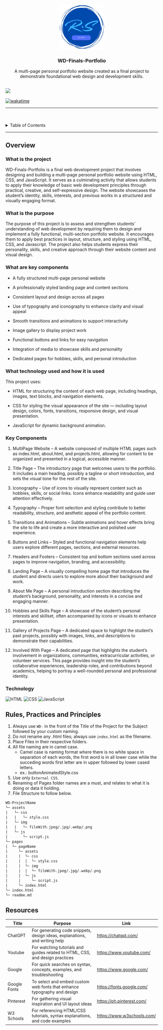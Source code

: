 <a name="readme-top">

<br/>

<br />
<div align="center">
  <a href="https://github.com/Ricco321/">
    <img src="./assets/img/RS_LOGO-removebg-preview.png" alt="RS logo" width="150" height="150">
  </a>
  <h3 align="center">WD-Finals-Portfolio</h3>
</div>
<div align="center">
  A multi-page personal portfolio website created as a final project to demonstrate foundational web design and development skills.
</div>

<br />

![](https://visit-counter.vercel.app/counter.png?page=Ricco321/WD-Finals-Portfolio)

[![wakatime](https://wakatime.com/badge/user/b07c8277-10ac-4d61-b396-e054e69f3d20.svg)](https://wakatime.com/badge/user/018dd99a-4985-4f98-8216-6ca6fe2ce0f8/project/63501637-9a31-42f0-960d-4d0ab47977f8)

---

<br />
<br />

<details>
  <summary>Table of Contents</summary>
  <ol>
    <li>
      <a href="#overview">Overview</a>
      <ol>
        <li>
          <a href="#key-components">Key Components</a>
        </li>
        <li>
          <a href="#technology">Technology</a>
        </li>
      </ol>
    </li>
    <li>
      <a href="#rule,-practices-and-principles">Rules, Practices and Principles</a>
    </li>
    <li>
      <a href="#resources">Resources</a>
    </li>
  </ol>
</details>

---

## Overview


### What is the project

WD-Finals-Portfolio is a final web development project that involves designing and building a multi-page personal portfolio website using HTML, CSS, and JavaScript. It serves as a culminating activity that allows students to apply their knowledge of basic web development principles through practical, creative, and self-expressive design. The website showcases the student’s identity, skills, interests, and previous works in a structured and visually engaging format.

### What is the purpose

The purpose of this project is to assess and strengthen students' understanding of web development by requiring them to design and implement a fully functional, multi-section portfolio website. It encourages them to apply best practices in layout, structure, and styling using HTML, CSS, and Javascript. The project also helps students express their personality, skills, and creative approach through their website content and visual design.



### What are key components
- A fully structured multi-page personal website

- A professionally styled landing page and content sections

- Consistent layout and design across all pages

- Use of typography and iconography to enhance clarity and visual appeal

- Smooth transitions and animations to support interactivity
- Image gallery to display project work

- Functional buttons and links for easy navigation

- Integration of media to showcase skills and personality

- Dedicated pages for hobbies, skills, and personal introduction

### What technology used and how it is used
This project uses:
- HTML for structuring the content of each web page, including headings, images, text blocks, and navigation elements.

- CSS for styling the visual appearance of the site — including layout design, colors, fonts, transitions, responsive design, and visual presentation.

- JavaScript for dynamic background animation.

### Key Components
1. MultiPage Website – A website composed of multiple HTML pages such as index.html, about.html, and projects.html, allowing for content to be organized and presented in a logical, accessible manner.

2. Title Page – The introductory page that welcomes users to the portfolio. It includes a main heading, possibly a tagline or short introduction, and sets the visual tone for the rest of the site.

3. Iconography – Use of icons to visually represent content such as hobbies, skills, or social links. Icons enhance readability and guide user attention effectively.

4. Typography – Proper font selection and styling contribute to better readability, structure, and aesthetic appeal of the portfolio content.

5. Transitions and Animations – Subtle animations and hover effects bring the site to life and create a more interactive and polished user experience.

6. Buttons and Links – Styled and functional navigation elements help users explore different pages, sections, and external resources.

7. Headers and Footers – Consistent top and bottom sections used across pages to improve navigation, branding, and accessibility.

8. Landing Page – A visually compelling home page that introduces the student and directs users to explore more about their background and work.

9. About Me Page – A personal introduction section describing the student’s background, personality, and interests in a concise and engaging manner.

10. Hobbies and Skills Page – A showcase of the student’s personal interests and skillset, often accompanied by icons or visuals to enhance presentation.

11. Gallery of Projects Page – A dedicated space to highlight the student’s past projects, possibly with images, links, and descriptions to demonstrate their capabilities.

12. Involved With Page – A dedicated page that highlights the student’s involvement in organizations, communities, extracurricular activities, or volunteer services. This page provides insight into the student’s collaborative experiences, leadership roles, and contributions beyond academics, helping to portray a well-rounded personal and professional identity.

### Technology
![HTML](https://img.shields.io/badge/HTML-E34F26?style=for-the-badge&logo=html5&logoColor=white)
![CSS](https://img.shields.io/badge/CSS-1572B6?style=for-the-badge&logo=css3&logoColor=white)
![JavaScript](https://img.shields.io/badge/JavaScript-F7DF1E?style=for-the-badge&logo=javascript&logoColor=white)


## Rules, Practices and Principles
1. Always use `WD-` in the front of the Title of the Project for the Subject followed by your custom naming.
2. Do not rename any .html files; always use `index.html` as the filename.
3. Place Files in their respective folders.
4. All file naming are in camel case.
   - Camel case is naming format where there is no white space in separation of each words, the first word is in all lower case while the succeding words first letter are in upper followed by lower cased letters.
   - ex.: buttonAnimatedStyle.css
5. Use only `External CSS`.
6. Renaming of Pages folder names are a must, and relates to what it is doing or data it holding.
7. File Structure to follow below.

```
WD-ProjectName
└─ assets
|   └─ css
|   |   └─ style.css
|   └─ img
|   |   └─ fileWith.jpeg/.jpg/.webp/.png
|   └─ js
|       └─ script.js
└─ pages
|  └─ pageName
|     └─ assets
|     |  └─ css
|     |  |  └─ style.css
|     |  └─ img
|     |  |  └─ fileWith.jpeg/.jpg/.webp/.png
|     |  └─ js
|     |     └─ script.js
|     └─ index.html
└─ index.html
└─ readme.md
```

## Resources

| Title | Purpose | Link |
|-|-|-|
| ChatGPT | For generating code snippets, design ideas, explanations, and writing help |https://chatgpt.com/ |
| Youtube | For watching tutorials and guides related to HTML, CSS, and design practices| https://www.youtube.com/ |
| Google | For quick searches on syntax, concepts, examples, and troubleshooting | https://www.google.com/ |
| Google Fonts | To select and embed custom web fonts that enhance typography and design | https://fonts.google.com/|
| Pinterest | For gathering visual inspiration and UI layout ideas|https://ph.pinterest.com/ |
| W3 Schools | For referencing HTML/CSS tutorials, syntax explanations, and code examples |https://www.w3schools.com/ |
